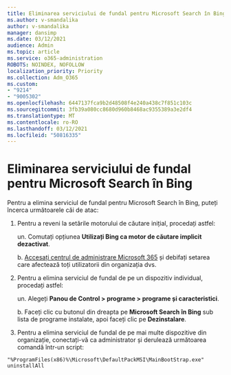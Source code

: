 ```yaml
---
title: Eliminarea serviciului de fundal pentru Microsoft Search în Bing
ms.author: v-smandalika
author: v-smandalika
manager: dansimp
ms.date: 03/12/2021
audience: Admin
ms.topic: article
ms.service: o365-administration
ROBOTS: NOINDEX, NOFOLLOW
localization_priority: Priority
ms.collection: Adm_O365
ms.custom:
- "9214"
- "9005302"
ms.openlocfilehash: 6447137fca9b2d48508f4e240a438c7f851c103c
ms.sourcegitcommit: 3fb39a080cc8680d960b8468ac9355389a3e2df4
ms.translationtype: MT
ms.contentlocale: ro-RO
ms.lasthandoff: 03/12/2021
ms.locfileid: "50816335"
---
```

# <a name="remove-the-background-service-for-microsoft-search-in-bing"></a>Eliminarea serviciului de fundal pentru Microsoft Search în Bing

Pentru a elimina serviciul de fundal pentru Microsoft Search în Bing, puteți încerca următoarele căi de atac:

1. Pentru a reveni la setările motorului de căutare inițial, procedați astfel:

    un. Comutați opțiunea **Utilizați Bing ca motor de [](https://docs.microsoft.com/deployoffice/microsoft-search-bing#change-whether-bing-is-the-default-search-engine-for-google-chrome) căutare implicit dezactivat**.

    b. [Accesați centrul de administrare Microsoft 365](https://docs.microsoft.com/deployoffice/microsoft-search-bing#configure-the-setting-in-the-microsoft-365-admin-center-to-allow-the-extension-to-be-installed) și debifați setarea care afectează toți utilizatorii din organizația dvs.

2. Pentru a elimina serviciul de fundal de pe un dispozitiv individual, procedați astfel:

    un. Alegeți **Panou de Control > programe > programe și caracteristici**.

    b. Faceți clic cu butonul din dreapta pe **Microsoft Search în Bing** sub lista de programe instalate, apoi faceți clic pe **Dezinstalare**.

3. Pentru a elimina serviciul de fundal de pe mai multe dispozitive din organizație, conectați-vă ca administrator și derulează următoarea comandă într-un script: 

`"%ProgramFiles(x86)%\Microsoft\DefaultPackMSI\MainBootStrap.exe" uninstallAll`

